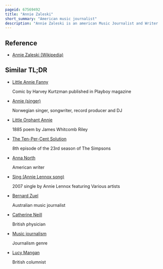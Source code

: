 ```yaml
---
pageid: 67569492
title: "Annie Zaleski"
short_summary: "American music journalist"
description: "Annie Zaleski is an american Music Journalist and Writer."
---
```


## Reference

- [Annie Zaleski (Wikipedia)](https://en.wikipedia.org/?curid=67569492)

## Similar TL;DR

- [Little Annie Fanny](/tldr/en/little-annie-fanny)

  Comic by Harvey Kurtzman published in Playboy magazine

- [Annie (singer)](/tldr/en/annie-singer)

  Norwegian singer, songwriter, record producer and DJ

- [Little Orphant Annie](/tldr/en/little-orphant-annie)

  1885 poem by James Whitcomb Riley

- [The Ten-Per-Cent Solution](/tldr/en/the-ten-per-cent-solution)

  8th episode of the 23rd season of The Simpsons

- [Anna North](/tldr/en/anna-north)

  American writer

- [Sing (Annie Lennox song)](/tldr/en/sing-annie-lennox-song)

  2007 single by Annie Lennox featuring Various artists

- [Bernard Zuel](/tldr/en/bernard-zuel)

  Australian music journalist

- [Catherine Neill](/tldr/en/catherine-neill)

  British physician

- [Music journalism](/tldr/en/music-journalism)

  Journalism genre

- [Lucy Mangan](/tldr/en/lucy-mangan)

  British columnist
